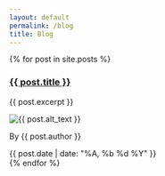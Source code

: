 ```yaml
---
layout: default 
permalink: /blog 
title: Blog
---
```

<section class="mw10 center">
{% for post in site.posts %}
    <article class="pv4  ph3 ph0-l">
      <div class="flex flex-column flex-row-ns">
        <div class="w-100 w-60-ns pr3-ns order-2 order-1-ns">
          <a href="{{site.baseurl}}{{ post.url }}" title="Read about {{ post.title }}">
            <h1 class="f3 avenir mt0 lh-title">
              {{ post.title }}
            </h1> 
          </a>
          <p class="f5 fw4 f4-l lh-copy avenir ink">
              {{ post.excerpt }}
          </p>
        </div>
        <div class="pl3-ns order-1 order-2-ns mb4 mb0-ns w-100 w-40-ns">
          <img src="{{ post.image }}" class="db" alt="{{ post.alt_text }}">
        </div>
      </div>
      <p class="f6 lh-copy black mv0">By <span class="text-ink">{{ post.author }}</span></p>
      <time class="f6 db $berry">{{ post.date | date: "%A, %b %d %Y" }}</time>
    </article>
{% endfor %}
</section>
